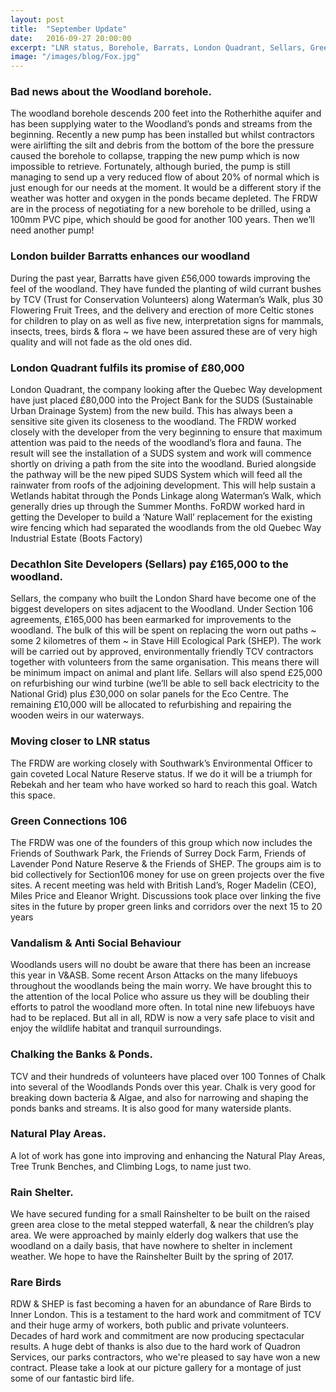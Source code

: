```yaml
---
layout: post
title:  "September Update"
date:   2016-09-27 20:00:00
excerpt: "LNR status, Borehole, Barrats, London Quadrant, Sellars, Green Connections 106"
image: "/images/blog/Fox.jpg"
---
```


### Bad news about the Woodland borehole.

The woodland borehole descends 200 feet into the Rotherhithe aquifer and has been supplying water to the Woodland’s ponds and streams from the beginning. Recently a new pump has been installed but whilst contractors were airlifting the silt and debris from the bottom of the bore the pressure caused the borehole to collapse, trapping the new pump which is now impossible to retrieve. Fortunately, although buried, the pump is still managing to send up a very reduced flow of about 20% of normal which is just enough for our needs at the moment. It would be a different story if the weather was hotter and oxygen in the ponds became depleted. The FRDW are in the process of negotiating for a new borehole to be drilled, using a 100mm PVC pipe, which should be good for another 100 years. Then we’ll need another pump!

### London builder Barratts enhances our woodland

During the past year, Barratts have given £56,000 towards improving the feel of the woodland. They have funded the planting of wild currant bushes by TCV (Trust for Conservation Volunteers) along Waterman’s Walk, plus 30 Flowering Fruit Trees, and the delivery and erection of more Celtic stones for children to play on as well as five new, interpretation signs for mammals, insects, trees, birds & flora ~ we have been assured these are of very high quality and will not fade as the old ones did.

### London Quadrant fulfils its promise of £80,000
 
 London Quadrant, the company looking after the Quebec Way development have just placed £80,000 into the Project Bank for the SUDS (Sustainable Urban Drainage System) from the new build. This has always been a sensitive site given its closeness to the woodland. The FRDW worked closely with the developer from the very beginning to ensure that maximum attention was paid to the needs of the woodland’s flora and fauna. The result will see the installation of a SUDS system and work will commence shortly on driving a path from the site into the woodland. Buried alongside the pathway will be the new piped SUDS System which will feed all the rainwater from roofs of the adjoining development. This will help sustain a Wetlands habitat through the Ponds Linkage along Waterman’s Walk, which generally dries up through the Summer Months. FoRDW worked hard in getting the Developer to build a ‘Nature Wall’ replacement for the existing wire fencing which had separated the woodlands from the old Quebec Way Industrial Estate (Boots Factory)

### Decathlon Site Developers (Sellars) pay £165,000 to the woodland.

Sellars, the company who built the London Shard have become one of the biggest developers on sites adjacent to the Woodland. Under Section 106 agreements, £165,000 has been earmarked for improvements to the woodland. The bulk of this will be spent on replacing the worn out paths ~ some 2 kilometres of them ~ in Stave Hill Ecological Park (SHEP). The work will be carried out by approved, environmentally friendly TCV contractors together with volunteers from the same organisation. This means there will be minimum impact on animal and plant life. Sellars will also spend £25,000 on refurbishing our wind turbine (we’ll be able to sell back electricity to the National Grid) plus £30,000 on solar panels for the Eco Centre. The remaining £10,000 will be allocated to refurbishing and repairing the wooden weirs in our waterways. 

### Moving closer to LNR status

The FRDW are working closely with Southwark’s Environmental Officer to gain coveted Local Nature Reserve status. If we do it will be a triumph for Rebekah and her team who have worked so hard to reach this goal. Watch this space.

### Green Connections 106

The FRDW was one of the founders of this group which now includes the Friends of Southwark Park, the Friends of Surrey Dock Farm, Friends of Lavender Pond Nature Reserve & the Friends of SHEP. The groups aim is to bid collectively for Section106 money for use on green projects over the five sites. A recent meeting was held with British Land’s, Roger Madelin (CEO), Miles Price and Eleanor Wright. Discussions took place over linking the five sites in the future by proper green links and corridors over the next 15 to 20 years

###	Vandalism & Anti Social Behaviour

Woodlands users will no doubt be aware that there has been an increase this year in V&ASB. Some recent Arson Attacks on the many lifebuoys throughout the woodlands being the main worry. We have brought this to the attention of the local Police who assure us they will be doubling their efforts to patrol the woodland more often. In total nine new lifebuoys have had to be replaced. But all in all, RDW is now a very safe place to visit and enjoy the wildlife habitat and tranquil surroundings.

### Chalking the Banks & Ponds.

TCV and their hundreds of volunteers have placed over 100 Tonnes of Chalk into several of the Woodlands Ponds over this year. Chalk is very good for breaking down bacteria & Algae, and also for narrowing and shaping the ponds banks and streams. It is also good for many waterside plants.

###	Natural Play Areas.

A lot of work has gone into improving and enhancing the Natural Play Areas, Tree Trunk Benches, and Climbing Logs, to name just two.


### Rain Shelter.

We have secured funding for a small Rainshelter to be built on the raised green area close to the metal stepped waterfall, & near the children’s play area. We were approached by mainly elderly dog walkers that use the woodland on a daily basis, that have nowhere to shelter in inclement weather. We hope to have the Rainshelter Built by the spring of 2017.


### Rare Birds

RDW & SHEP is fast becoming a haven for an abundance of Rare Birds to Inner London. This is a testament to the hard work and commitment of TCV and their huge army of workers, both public and private volunteers. Decades of hard work and commitment are now producing spectacular results.  A huge debt of thanks is also due to the hard work of Quadron Services, our parks contractors, who we're pleased to say have won a new contract. Please take a look at our picture gallery for a montage of just some of our fantastic bird life.

